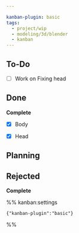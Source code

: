 ```yaml
---

kanban-plugin: basic
tags:
  - project/wip
  - modeling/3d/blender
  - kanban
---
```


## To-Do

- [ ] Work on Fixing head


## Done

**Complete**
- [x] Body
- [x] Head


## Planning



## Rejected

**Complete**




%% kanban:settings
```
{"kanban-plugin":"basic"}
```
%%
